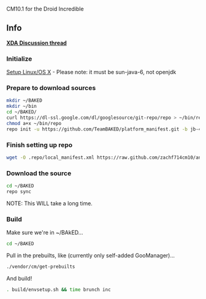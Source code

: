CM10.1 for the Droid Incredible

## Info
[**XDA Discussion thread**](http://forum.xda-developers.com/showthread.php?t=1882918)

### Initialize
[Setup Linux/OS X](http://source.android.com/source/initializing.html) - Please note: it must be sun-java-6, not openjdk

### Prepare to download sources
```bash
mkdir ~/BAKED
mkdir ~/bin
cd ~/BAKED/
curl https://dl-ssl.google.com/dl/googlesource/git-repo/repo > ~/bin/repo
chmod a+x ~/bin/repo
repo init -u https://github.com/TeamBAKED/platform_manifest.git -b jb-4.2
```

### Finish setting up repo
```bash
wget -O .repo/local_manifest.xml https://raw.github.com/zachf714cm10/android_device_htc_inc/cm-10.1/Manifest/local_manifest.xml
```

### Download the source
```bash
cd ~/BAKED
repo sync 
```
NOTE: This WILL take a long time.

### Build
Make sure we're in ~/BAkED...
```bash
cd ~/BAKED
```
Pull in the prebuilts, like (currently only self-added GooManager)...
```bash
./vendor/cm/get-prebuilts
```
And build!
```bash
. build/envsetup.sh && time brunch inc
```

